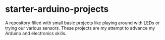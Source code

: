 # starter-arduino-projects
A repository filled with small basic projects like playing around with LEDs or trying our various sensors. These projects are my attempt to advance my Arduino and electronics skills.
